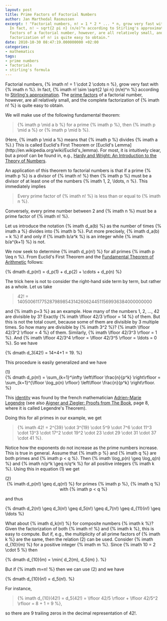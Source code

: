 ```yaml
---
layout: post
title: Prime Factors of Factorial Numbers
author: Jan Marthedal Rasmussen
excerpt: ! "Factorial numbers, n! = 1 * 2 * ... * n, grow very fast with n.
  In fact, n! ~ sqrt{2 pi n} (n/e)^n according to Stirling's approximation. The prime
  factors of a factorial number, however, are all relatively small, and the complete
  factorization of n! is quite easy to obtain."
date: 2010-10-30 08:47:19.000000000 +02:00
categories:
- mathematics
tags:
- prime numbers
- factorials
- stirling's formula
---
```

Factorial numbers, {% imath n! = 1 \cdot 2 \cdots n %}, grow very fast with {% imath n %}. In fact, {% imath n! \sim \sqrt{2 \pi n} (n/e)^n %} according to [Stirling's approximation](http://en.wikipedia.org/wiki/Stirling's_approximation). The [prime factors](http://en.wikipedia.org/wiki/Prime_factor) of a factorial number, however, are all relatively small, and the complete factorization of {% imath n! %} is quite easy to obtain.

We will make use of the following fundamental theorem:

> {% imath p \mid a b %} for a prime {% imath p %}, then {% imath p \mid a %} or {% imath p \mid b %}.

<div class="pull-right"><a href="{% amazon hardy-wright %}"><img src="{% bookcover hardy-wright %}" alt=""></a></div>
(Here, {% imath p \mid a %} means that {% imath p %} divides {% imath a %}.) This is called Euclid's First Theorem or [Euclid's Lemma](http://en.wikipedia.org/wiki/Euclid's_lemma). For most, it is intuitively clear, but a proof can be found in, e.g., <a href="{% amazon hardy-wright %}">Hardy and Wright: An Introduction to the Theory of Numbers</a>.

An application of this theorem to factorial numbers is that if a prime {% imath p %} is a divisor of {% imath n! %} then {% imath p %} must be a divisor of at least one of the numbers {% imath 1, 2, \ldots, n %}. This immediately implies

> Every prime factor of {% imath n! %} is less than or equal to {% imath n %}.

Conversely, every prime number between 2 and {% imath n %} must be a prime factor of {% imath n! %}.

Let us introduce the notation {% imath d_a(b) %} as the number of times {% imath a %} divides into {% imath b %}. Put more precisely, {% imath d_a(b) = k %} if and only if {% imath b/a^k %} is an integer while {% imath b/a^{k+1} %} is not.

We now seek to determine {% imath d_p(n!) %} for all primes {% imath p \leq n %}. From Euclid's First Theorem and the [Fundamental Theorem of Arithmetic](http://en.wikipedia.org/wiki/Fundamental_theorem_of_arithmetic) follows:

{% dmath d_p(n!) = d_p(1) + d_p(2) + \cdots + d_p(n) %}

The trick here is not to consider the right-hand side term by term, but rather as a whole. Let us take

> 42! = 1405006117752879898543142606244511569936384000000000

and {% imath p=3 %} as an example. How many of the numbers 1, 2, &#8230;, 42 are divisible by 3? Exactly {% imath \lfloor 42/3 \rfloor = 14 %} of them. But this is not the total count, because some of them are divisible by 3 multiple times. So how many are divisible by {% imath 3^2 %}? {% imath \lfloor 42/3^2 \rfloor = 4 %} of them. Similarly, {% imath \lfloor 42/3^3 \rfloor = 1 %}. And {% imath \lfloor 42/3^4 \rfloor = \lfloor 42/3^5 \rfloor = \ldots = 0 %}. So we have

{% dmath d_3(42!) = 14+4+1 = 19. %}

This procedure is easily generalized and we have

<div class="pull-right">(1)</div>
{% dmath d_p(n!) = \sum_{k=1}^\infty \left\lfloor \frac{n}{p^k} \right\rfloor = \sum_{k=1}^{\lfloor \log_p(n) \rfloor} \left\lfloor \frac{n}{p^k} \right\rfloor. %}

This [identity](http://en.wikipedia.org/wiki/Factorial#Number_theory) was found by the french mathematician [Adrien-Marie Legendre](http://en.wikipedia.org/wiki/Adrien-Marie_Legendre) (see also <a href="{% amazon proofsbook %}">Aigner and Ziegler: Proofs from The Book</a>, page 8, where it is called Legendre's Theorem).

Doing this for all primes in our example, we get

> {% imath 42! = 2^{39} \cdot 3^{19} \cdot 5^9 \cdot 7^6 \cdot 11^3 \cdot 13^3 \cdot 17^2 \cdot 19^2 \cdot 23 \cdot 29 \cdot 31 \cdot 37 \cdot 41 %}.

Notice how the exponents do not increase as the prime numbers increase. This is true in general. Assume that {% imath p %} and {% imath q %} are both primes and {% imath p < q %}. Then {% imath \log_p(n) \geq \log_q(n) %} and {% imath n/p^k \geq n/q^k %} for all positive integers {% imath k %}. Using this in equation&nbsp;(1) we get

<div class="pull-right">(2)</div>
<div style="text-align: center;">
{% imath d_p(n!) \geq d_q(n!) %} for primes {% imath p %}, {% imath q %} with {% imath p < q %}
</div>

and thus

{% dmath d_2(n!) \geq d_3(n!) \geq d_5(n!) \geq d_7(n!) \geq d_{11}(n!) \geq \ldots %}

What about {% imath d_k(n!) %} for composite numbers {% imath k %}? Given the factorization of both {% imath n! %} and {% imath k %}, this is easy to compute. But if, e.g., the multiplicity of all prime factors of {% imath k %} are the same, then the relation&nbsp;(2) can be used. Consider {% imath d_{10}(m) %} for a positive integer {% imath m %}. Since {% imath 10 = 2 \cdot 5 %} then

{% dmath d_{10}(m) = \min\{ d_2(m), d_5(m) \}. %}

But if {% imath m=n! %} then we can use&nbsp;(2) and we have

{% dmath d_{10}(n!) = d_5(n!). %}

For instance,

> {% imath d_{10}(42!) = d_5(42!) = \lfloor 42/5 \rfloor + \lfloor 42/5^2 \rfloor = 8 + 1 = 9 %},

so there are 9 trailing zeros in the decimal representation of 42!.
